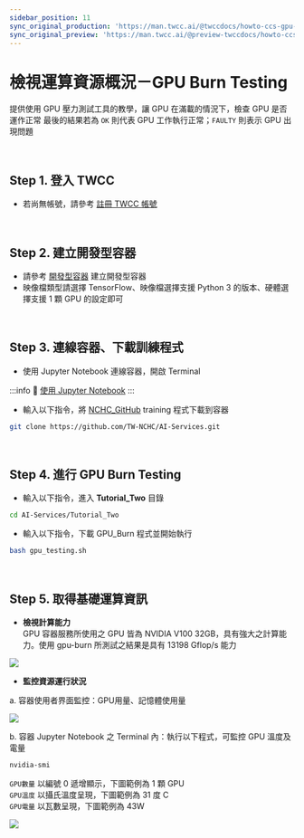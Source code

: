 ```yaml
---
sidebar_position: 11
sync_original_production: 'https://man.twcc.ai/@twccdocs/howto-ccs-gpu-burn-testing-zh' 
sync_original_preview: 'https://man.twcc.ai/@preview-twccdocs/howto-ccs-gpu-burn-testing-zh' 
---
```


# 檢視運算資源概況－GPU Burn Testing


提供使用 GPU 壓力測試工具的教學，讓 GPU 在滿載的情況下，檢查 GPU 是否運作正常
最後的結果若為 `OK` 則代表 GPU 工作執行正常；`FAULTY` 則表示 GPU 出現問題

<br/>

## Step 1. 登入 TWCC

- 若尚無帳號，請參考 [註冊 TWCC 帳號](https://www.twcc.ai/doc?page=register_account)

<br/>

## Step 2. 建立開發型容器

- 請參考 [開發型容器](https://www.twcc.ai/doc?page=container#建立開發型容器) 建立開發型容器
- 映像檔類型請選擇 TensorFlow、映像檔選擇支援 Python 3 的版本、硬體選擇支援 1 顆 GPU 的設定即可

<br/>

## Step 3. 連線容器、下載訓練程式

- 使用 Jupyter Notebook 連線容器，開啟 Terminal

:::info
:book: [使用 Jupyter Notebook](https://www.twcc.ai/doc?page=container#使用-Jupyter-Notebook)
:::

- 輸入以下指令，將 [NCHC_GitHub](https://github.com/TW-NCHC/AI-Services/tree/V3Training) training 程式下載到容器

```bash
git clone https://github.com/TW-NCHC/AI-Services.git
```

<br/>

 
## Step 4. 進行 GPU Burn Testing

- 輸入以下指令，進入 **Tutorial_Two** 目錄

```bash
cd AI-Services/Tutorial_Two
```
 
- 輸入以下指令，下載 GPU_Burn 程式並開始執行

```bash
bash gpu_testing.sh
```

<br/>


## Step 5. 取得基礎運算資訊

- **檢視計算能力**<br/>
GPU 容器服務所使用之 GPU 皆為 NVIDIA V100 32GB，具有強大之計算能力。使用 gpu-burn 所測試之結果是具有 13198 Gflop/s 能力

![](https://cos.twcc.ai/SYS-MANUAL/uploads/upload_cefd6041539673437d78918f9f444ed6.png)

- **監控資源運行狀況**

a. 容器使用者界面監控：GPU用量、記憶體使用量

![](https://cos.twcc.ai/SYS-MANUAL/uploads/upload_4e2d1540341ff81fef49dad87774f4c3.png)

b. 容器 Jupyter Notebook 之 Terminal 內：執行以下程式，可監控 GPU 溫度及電量

```bash
nvidia-smi
```

`GPU數量` 以編號 0 遞增顯示，下圖範例為 1 顆 GPU<br/>
`GPU溫度` 以攝氏溫度呈現，下圖範例為 31 度 C<br/>
`GPU電量` 以瓦數呈現，下圖範例為 43W<br/>

![](https://cos.twcc.ai/SYS-MANUAL/uploads/upload_412e74892656a239328ed35fea78c191.png)